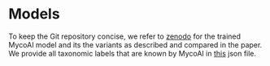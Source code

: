 # Models
To keep the Git repository concise, we refer to [zenodo](https://zenodo.org/records/10904344) for the
trained MycoAI model and its the variants as described and compared in the 
paper. We provide all taxonomic labels that are known by MycoAI in [this](MycoAI_known_labels.json) json file.